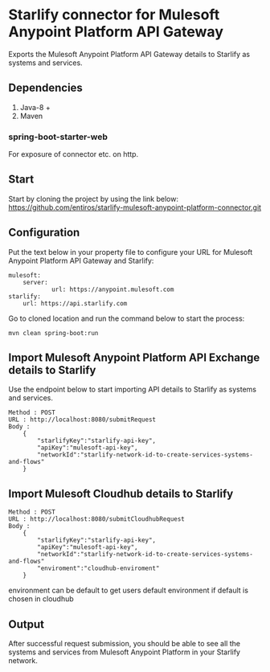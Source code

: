 # Starlify connector for Mulesoft Anypoint Platform API Gateway
Exports the Mulesoft Anypoint Platform API Gateway details to Starlify as systems and services.

## Dependencies
1. Java-8 +
2. Maven

### spring-boot-starter-web
For exposure of connector etc. on http.

## Start
Start by cloning the project by using the link below:   
https://github.com/entiros/starlify-mulesoft-anypoint-platform-connector.git

## Configuration
Put the text below in your property file to configure your URL for Mulesoft Anypoint Platform API Gateway and Starlify:

```
mulesoft:
	server:
    		url: https://anypoint.mulesoft.com
starlify:
  	url: https://api.starlify.com
```

Go to cloned location and run the command below to start the process:

```
mvn clean spring-boot:run
```

## Import Mulesoft Anypoint Platform API Exchange details to Starlify
Use the endpoint below to start importing API details to Starlify as systems and services.
```
Method : POST
URL : http://localhost:8080/submitRequest
Body : 
	{
		"starlifyKey":"starlify-api-key",
		"apiKey":"mulesoft-api-key", 
		"networkId":"starlify-network-id-to-create-services-systems-and-flows"
	}
```

## Import Mulesoft Cloudhub details to Starlify
```
Method : POST
URL : http://localhost:8080/submitCloudhubRequest
Body : 
	{
		"starlifyKey":"starlify-api-key",
		"apiKey":"mulesoft-api-key",
		"networkId":"starlify-network-id-to-create-services-systems-and-flows"
		"enviroment":"cloudhub-enviroment" 
	}
```

environment can be default to get users default environment if default is chosen in cloudhub

## Output
After successful request submission, you should be able to see all the systems and services from Mulesoft Anypoint Platform in your Starlify network.
